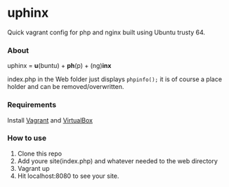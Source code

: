 uphinx
========

Quick vagrant config for php and nginx built using Ubuntu trusty 64.

### About

uphinx = **u**(buntu) + **ph**(p) + (ng)**inx**

index.php in the Web folder just displays `phpinfo();` it is of course a place holder and can be removed/overwritten.

### Requirements

Install [Vagrant](http://www.vagrantup.com) and [VirtualBox](https://www.virtualbox.org/wiki/Downloads)

### How to use

1. Clone this repo
2. Add youre site(index.php) and whatever needed to the web directory
3. Vagrant up
4. Hit localhost:8080 to see your site.

